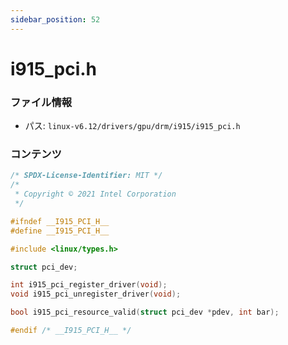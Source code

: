 ```yaml
---
sidebar_position: 52
---
```

# i915_pci.h

### ファイル情報

- パス: `linux-v6.12/drivers/gpu/drm/i915/i915_pci.h`

### コンテンツ

```h
/* SPDX-License-Identifier: MIT */
/*
 * Copyright © 2021 Intel Corporation
 */

#ifndef __I915_PCI_H__
#define __I915_PCI_H__

#include <linux/types.h>

struct pci_dev;

int i915_pci_register_driver(void);
void i915_pci_unregister_driver(void);

bool i915_pci_resource_valid(struct pci_dev *pdev, int bar);

#endif /* __I915_PCI_H__ */

```
